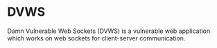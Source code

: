 # DVWS
Damn Vulnerable Web Sockets (DVWS) is a vulnerable web application which works on web sockets for client-server communication.
